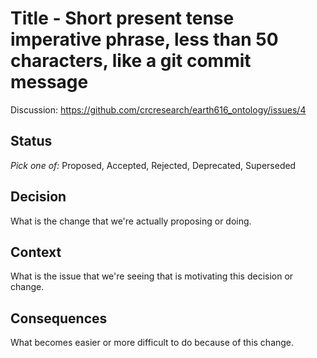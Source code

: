 # Title - Short present tense imperative phrase, less than 50 characters, like a git commit message #

Discussion: https://github.com/crcresearch/earth616_ontology/issues/4

## Status ##
_Pick one of:_ Proposed, Accepted, Rejected, Deprecated, Superseded

## Decision ##
What is the change that we're actually proposing or doing.

## Context ##
What is the issue that we're seeing that is motivating this decision or change.

## Consequences ##
What becomes easier or more difficult to do because of this change.
